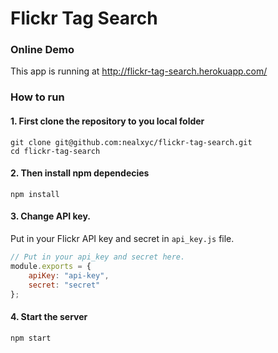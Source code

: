 # Flickr Tag Search

### Online Demo
This app is running at http://flickr-tag-search.herokuapp.com/

### How to run
#### 1. First clone the repository to you local folder

```shell
git clone git@github.com:nealxyc/flickr-tag-search.git
cd flickr-tag-search
```

#### 2. Then install npm dependecies

```shell
npm install
```

#### 3. Change API key.
Put in your Flickr API key and secret in `api_key.js` file.

```js
// Put in your api_key and secret here.
module.exports = {
	apiKey: "api-key",
	secret: "secret"
};
```

#### 4. Start the server

```shell
npm start
```
